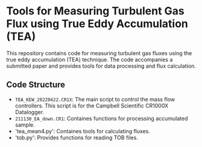 # Tools for Measuring Turbulent Gas Flux using True Eddy Accumulation (TEA)

This repository contains code for measuring turbulent gas fluxes using the true eddy accumulation (TEA) technique. 
The code accompanies a submitted paper and provides tools for data processing and flux calculation.

## Code Structure

- `TEA_KEW_20220422.CR1X`: The main script to control the mass flow controllers. This script is for the Campbell Scientific CR1000X Datalogger.
- `211130_EA_down.CR1`: Containes functions for processing accumulated sample.
- 'tea_mean4.py': Containes tools for calculating fluxes.
- 'tob.py': Provides functions for reading TOB files.
